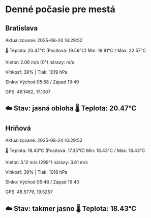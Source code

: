 ﻿# Denné počasie pre mestá

## Bratislava
Aktualizované: 2025-08-24 16:29:52

🌡️ Teplota: 20.47°C 
(Pocitová: 19.59°C)
Min: 19.81°C / Max: 22.57°C

Vietor: 2.06 m/s    (0°) 
nárazy:  m/s

Vlhkosť: 39% | Tlak: 1019 hPa

Slnko: Východ 05:58 / Západ 19:49

GPS: 48.1482, 17.1067

☁️ Stav: jasná obloha        🌡️ Teplota: 20.47°C
---

## Hriňová
Aktualizované: 2025-08-24 16:29:52

🌡️ Teplota: 18.43°C 
(Pocitová: 17.35°C)
Min: 18.43°C / Max: 18.43°C

Vietor: 3.12 m/s (299°)
nárazy: 3.81 m/s

Vlhkosť: 39% | Tlak: 1018 hPa

Slnko: Východ 05:48 / Západ 19:40

GPS: 48.5779, 19.5257

☁️ Stav: takmer jasno        🌡️ Teplota: 18.43°C
---
